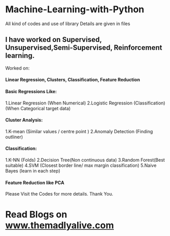 # Machine-Learning-with-Python
All kind of codes and use of library 
Details are given in files

## I have worked on Supervised, Unsupervised,Semi-Supervised, Reinforcement learning.

Worked on:
#### Linear Regression, Clusters, Classification, Feature Reduction

#### Basic Regressions Like:
1.Linear Regression (When Numerical)
2.Logistic Regression (Classification)(When Categorical target data)

#### Cluster Analysis:
1.K-mean (Similar values / centre point ) 
2.Anomaly Detection (Finding outliner)

#### Classification:
1.K-NN (Folds)
2.Decision Tree(Non continuous data)
3.Random Forest(Best suitable)
4.SVM (Closest border line/ max margin classification)
5.Naive Bayes (learn in each step)

#### Feature Reduction like PCA

Please Visit the Codes for more details.
Thank You.
# Read Blogs on www.themadlyalive.com


